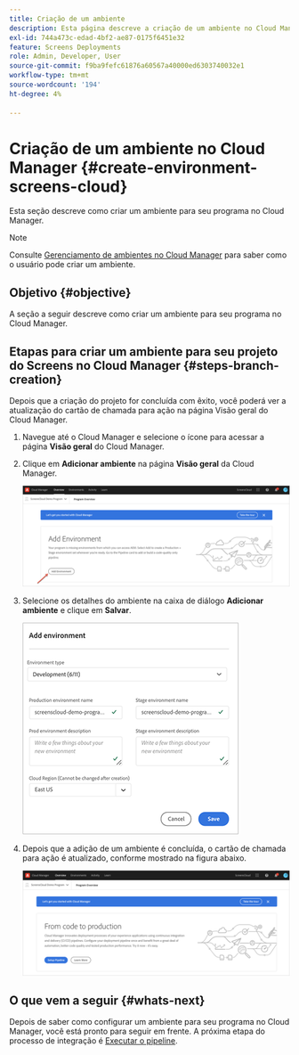 ```yaml
---
title: Criação de um ambiente
description: Esta página descreve a criação de um ambiente no Cloud Manager para Screens as a Cloud Service.
exl-id: 744a473c-edad-4bf2-ae87-0175f6451e32
feature: Screens Deployments
role: Admin, Developer, User
source-git-commit: f9ba9fefc61876a60567a40000ed6303740032e1
workflow-type: tm+mt
source-wordcount: '194'
ht-degree: 4%

---
```


# Criação de um ambiente no Cloud Manager {#create-environment-screens-cloud}

Esta seção descreve como criar um ambiente para seu programa no Cloud Manager.

>[!NOTE]
>Consulte [Gerenciamento de ambientes no Cloud Manager](https://experienceleague.adobe.com/docs/experience-manager-cloud-service/content/implementing/using-cloud-manager/manage-environments.html?lang=pt-BR) para saber como o usuário pode criar um ambiente.

## Objetivo {#objective}

A seção a seguir descreve como criar um ambiente para seu programa no Cloud Manager.

## Etapas para criar um ambiente para seu projeto do Screens no Cloud Manager {#steps-branch-creation}

Depois que a criação do projeto for concluída com êxito, você poderá ver a atualização do cartão de chamada para ação na página Visão geral do Cloud Manager.

1. Navegue até o Cloud Manager e selecione o ícone para acessar a página **Visão geral** do Cloud Manager.

1. Clique em **Adicionar ambiente** na página **Visão geral** da Cloud Manager.

   ![imagem](/help/screens-cloud/assets/onboarding/add-environ1.png)

1. Selecione os detalhes do ambiente na caixa de diálogo **Adicionar ambiente** e clique em **Salvar**.

   ![imagem](/help/screens-cloud/assets/onboarding/add-environ2.png)

1. Depois que a adição de um ambiente é concluída, o cartão de chamada para ação é atualizado, conforme mostrado na figura abaixo.

   ![imagem](/help/screens-cloud/assets/onboarding/add-environ3a.png)

## O que vem a seguir {#whats-next}

Depois de saber como configurar um ambiente para seu programa no Cloud Manager, você está pronto para seguir em frente. A próxima etapa do processo de integração é [Executar o pipeline](/help/screens-cloud/onboarding-screens-cloud/running-a-pipeline.md).
